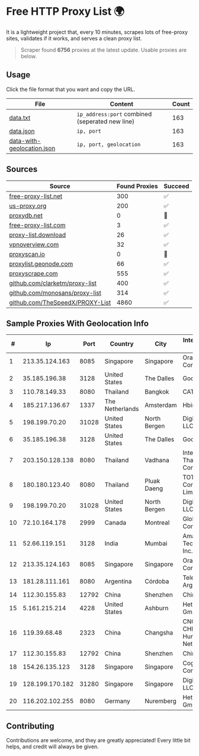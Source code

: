 
# Free HTTP Proxy List 🌍

It is a lightweight project that, every 10 minutes, scrapes lots of free-proxy sites, validates if it works, and serves a clean proxy list.


> Scraper found **6756** proxies at the latest update. Usable proxies are below.

## Usage

Click the file format that you want and copy the URL.


|File|Content|Count|
|----|-------|-----|
|[data.txt](https://raw.githubusercontent.com/themiralay/Proxy-List-World/master/data.txt)|`ip_address:port` combined (seperated new line)|163|
|[data.json](https://raw.githubusercontent.com/themiralay/Proxy-List-World/master/data.json)|`ip, port`|163|
|[data-with-geolocation.json](https://raw.githubusercontent.com/themiralay/Proxy-List-World/master/data-with-geolocation.json)|`ip, port, geolocation`|163|

## Sources

|Source|Found Proxies|Succeed|
|------|-------------|-------|
|[free-proxy-list.net](https://free-proxy-list.net)|300|✅|
|[us-proxy.org](https://www.us-proxy.org)|200|✅|
|[proxydb.net](http://proxydb.net)|0|🚫|
|[free-proxy-list.com](https://free-proxy-list.com/?page=&port=&type%5B%5D=http&type%5B%5D=https&up_time=0&search=Search)|3|✅|
|[proxy-list.download](https://www.proxy-list.download/HTTP)|26|✅|
|[vpnoverview.com](https://vpnoverview.com/privacy/anonymous-browsing/free-proxy-servers)|32|✅|
|[proxyscan.io](https://www.proxyscan.io)|0|🚫|
|[proxylist.geonode.com](https://proxylist.geonode.com/api/proxy-list?limit=300&page=1&sort_by=lastChecked&sort_type=desc&protocols=http,https)|66|✅|
|[proxyscrape.com](https://api.proxyscrape.com/v2/?request=displayproxies&protocol=http&timeout=10000&country=all&ssl=all&anonymity=all)|555|✅|
|[github.com/clarketm/proxy-list](https://raw.githubusercontent.com/clarketm/proxy-list/master/proxy-list-raw.txt)|400|✅|
|[github.com/monosans/proxy-list](https://raw.githubusercontent.com/monosans/proxy-list/main/proxies/http.txt)|314|✅|
|[github.com/TheSpeedX/PROXY-List](https://raw.githubusercontent.com/TheSpeedX/PROXY-List/master/http.txt)|4860|✅|


## Sample Proxies With Geolocation Info

|#|Ip|Port|Country|City|Internet Service Provider|
|-|--|----|-------|----|-------------------------|
|1|213.35.124.163|8085|Singapore|Singapore|Oracle Corporation|
|2|35.185.196.38|3128|United States|The Dalles|Google LLC|
|3|110.78.149.33|8080|Thailand|Bangkok|CAT-BB|
|4|185.217.136.67|1337|The Netherlands|Amsterdam|Hbing Limited|
|5|198.199.70.20|31028|United States|North Bergen|DigitalOcean, LLC|
|6|35.185.196.38|3128|United States|The Dalles|Google LLC|
|7|203.150.128.138|8080|Thailand|Vadhana|Internet Thailand Company Ltd|
|8|180.180.123.40|8080|Thailand|Pluak Daeng|TOT Public Company Limited|
|9|198.199.70.20|31028|United States|North Bergen|DigitalOcean, LLC|
|10|72.10.164.178|2999|Canada|Montreal|GloboTech Communications|
|11|52.66.119.151|3128|India|Mumbai|Amazon Technologies Inc.|
|12|213.35.124.163|8085|Singapore|Singapore|Oracle Corporation|
|13|181.28.111.161|8080|Argentina|Córdoba|Telecom Argentina S.A|
|14|112.30.155.83|12792|China|Shenzhen|China Mobile|
|15|5.161.215.214|4228|United States|Ashburn|Hetzner Online GmbH|
|16|119.39.68.48|2323|China|Changsha|CNC Group CHINA169 Hunan Province Network|
|17|112.30.155.83|12792|China|Shenzhen|China Mobile|
|18|154.26.135.123|3128|Singapore|Singapore|Cogent Communications|
|19|128.199.170.182|31280|Singapore|Singapore|DigitalOcean, LLC|
|20|116.202.102.255|8080|Germany|Nuremberg|Hetzner Online GmbH|



## Contributing

Contributions are welcome, and they are greatly appreciated! Every
little bit helps, and credit will always be given.

